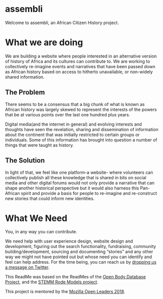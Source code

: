 # assembli
Welcome to assembli, an African Citizen History project. 

# What we are doing

We are building a website where people interested in an alternative version of history of Africa and its cultures can contribute to. We are working to collectively re-imagine events and narratives that have been passed down as African history based on access to hitherto unavailable, or non-widely shared information.

## The Problem

There seems to be a consensus that a big chunk of what is known as African history was largely skewed to represent the interests of the powers that be at various points over the last one hundred plus years.

Digital media(and the internet in general) and evolving interests and thoughts have seen the revelation, sharing and dissemination of information about the continent that was initially restricted to certain groups or individuals. Some of this information has brought into question a number of things that were taught as history.

## The Solution

In light of that, we feel like one platform-a website- where volunteers can collectively publish all these knowledge that is shared in bits on social media and other digital forums would not only provide a narrative that can shape another historical perspective but it would also harness this Pan-African spirit and provide a basis for people to re-imagine and re-construct new stories that could inform new identities.


# What We Need

You, in any way you can contribute.

We need help with user experience design, website design and development, figuring out the search functionality, fundraising, community building/development, sourcing and documenting “stories” and any other way we might not have pointed out but whose need you can identify and feel can help address. For the time being, you can reach us by [dropping us a message on Twitter](https://twitter.com/assembliafrica).

This ReadMe was based on the ReadMes of the [Open Body Database Project](https://github.com/openbodydatabase/obdb-project#the-problems), and the [STEMM Rode Models project](https://github.com/KirstieJane/STEMMRoleModels).

This project is mentored by the [Mozilla Open Leaders 2018](https://github.com/MozillaFestival/open-leaders-6/blob/master/README.md).
